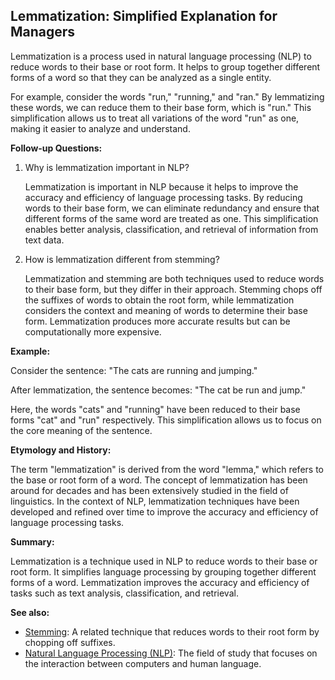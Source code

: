 ## Lemmatization: Simplified Explanation for Managers

Lemmatization is a process used in natural language processing (NLP) to reduce
words to their base or root form. It helps to group together different forms of
a word so that they can be analyzed as a single entity. 

For example, consider the words "run," "running," and "ran." By lemmatizing
these words, we can reduce them to their base form, which is "run." This
simplification allows us to treat all variations of the word "run" as one,
making it easier to analyze and understand.

**Follow-up Questions:**

1. Why is lemmatization important in NLP?
   
   Lemmatization is important in NLP because it helps to improve the accuracy
   and efficiency of language processing tasks. By reducing words to their
   base form, we can eliminate redundancy and ensure that different forms of
   the same word are treated as one. This simplification enables better
   analysis, classification, and retrieval of information from text data.
   
2. How is lemmatization different from stemming?
   
   Lemmatization and stemming are both techniques used to reduce words to their
   base form, but they differ in their approach. Stemming chops off the
   suffixes of words to obtain the root form, while lemmatization considers
   the context and meaning of words to determine their base form. Lemmatization
   produces more accurate results but can be computationally more expensive.
   
**Example:**

Consider the sentence: "The cats are running and jumping."

After lemmatization, the sentence becomes: "The cat be run and jump."

Here, the words "cats" and "running" have been reduced to their base forms
"cat" and "run" respectively. This simplification allows us to focus on the
core meaning of the sentence.

**Etymology and History:**

The term "lemmatization" is derived from the word "lemma," which refers to the
base or root form of a word. The concept of lemmatization has been around for
decades and has been extensively studied in the field of linguistics. In the
context of NLP, lemmatization techniques have been developed and refined over
time to improve the accuracy and efficiency of language processing tasks.

**Summary:**

Lemmatization is a technique used in NLP to reduce words to their base or root
form. It simplifies language processing by grouping together different forms of
a word. Lemmatization improves the accuracy and efficiency of tasks such as
text analysis, classification, and retrieval.

**See also:**

- [Stemming](?concept=stemming&specialist_role=ML+Engineer&target_audience=Manager+without+much+technical+background):
  A related technique that reduces words to their root form by chopping off
  suffixes.
- [Natural Language Processing (NLP)](?concept=natural+language+processing&specialist_role=ML+Engineer&target_audience=Manager+without+much+technical+background):
  The field of study that focuses on the interaction between computers and
  human language.